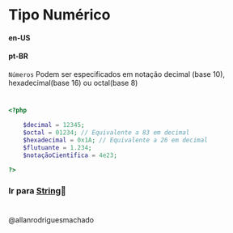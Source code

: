 # Tipo Numérico                

#### en-US


#### pt-BR
`Números` Podem ser especificados em notação decimal (base 10), hexadecimal(base 16) ou octal(base 8)

#

```php
<?php

    $decimal = 12345;
    $octal = 01234; // Equivalente a 83 em decimal
    $hexadecimal = 0x1A; // Equivalente a 26 em decimal
    $flutuante = 1.234; 
    $notaçãoCientifica = 4e23;
    
?>
```


### Ir para [String](4String.md)🚀

#
@allanrodriguesmachado
